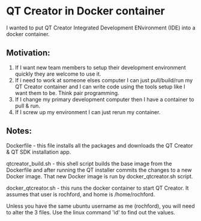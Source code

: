 # QT Creator in Docker container
I wanted to put QT Creator Integrated Development ENvironment (IDE) into a docker container.

## Motivation:
1. If I want new team members to setup their development environment quickly they are welcome to use it.
2. If i need to work at someone elses computer I can just pull/build/run my QT Creator container and I can 
write code using the tools setup like I want them to be. Think pair programming. 
3. If I change my primary development computer then I have a container to pull & run.
4. If I screw up my environment I can just rerun my container.

## Notes:

Dockerfile - this file installs all the packages and downloads the QT Creator & QT SDK installation app.

qtcreator_build.sh - this shell script builds the base image from the Dockerfile and after running the QT installer 
commits the changes to a new Docker image. That new Docker image is run by docker_qtcreator.sh script. 

docker_qtcreator.sh - this runs the docker container to start QT Creator. It assumes that user is 
rochford, and home is /home/rochford. 

Unless you have the same ubuntu username as me (rochford), you will need to alter the 3 files. Use the linux command 'id' to 
find out the values.

